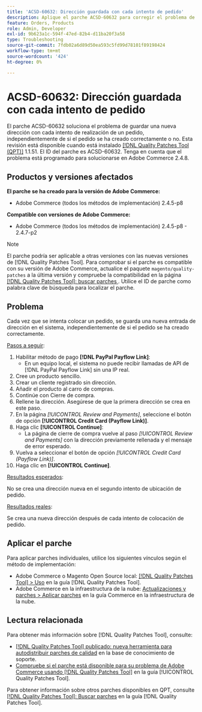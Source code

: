```yaml
---
title: 'ACSD-60632: Dirección guardada con cada intento de pedido'
description: Aplique el parche ACSD-60632 para corregir el problema de Adobe Commerce en el que se guarda una nueva dirección con cada intento de colocación de pedido, independientemente de si el pedido se crea correctamente o no.
feature: Orders, Products
role: Admin, Developer
exl-id: 9b623a1c-594f-47ed-82b4-d11ba20f3a58
type: Troubleshooting
source-git-commit: 7fdb02a6d89d50ea593c5fd99d78101f89198424
workflow-type: tm+mt
source-wordcount: '424'
ht-degree: 0%

---
```


# ACSD-60632: Dirección guardada con cada intento de pedido

El parche ACSD-60632 soluciona el problema de guardar una nueva dirección con cada intento de realización de un pedido, independientemente de si el pedido se ha creado correctamente o no. Esta revisión está disponible cuando está instalado [[!DNL Quality Patches Tool (QPT)]](https://experienceleague.adobe.com/en/docs/commerce-operations/tools/quality-patches-tool/quality-patches-tool-to-self-serve-quality-patches) 1.1.51. El ID del parche es ACSD-60632. Tenga en cuenta que el problema está programado para solucionarse en Adobe Commerce 2.4.8.

## Productos y versiones afectados

**El parche se ha creado para la versión de Adobe Commerce:**

* Adobe Commerce (todos los métodos de implementación) 2.4.5-p8

**Compatible con versiones de Adobe Commerce:**

* Adobe Commerce (todos los métodos de implementación) 2.4.5-p8 - 2.4.7-p2

>[!NOTE]
>
>El parche podría ser aplicable a otras versiones con las nuevas versiones de [!DNL Quality Patches Tool]. Para comprobar si el parche es compatible con su versión de Adobe Commerce, actualice el paquete `magento/quality-patches` a la última versión y compruebe la compatibilidad en la página [[!DNL Quality Patches Tool]: buscar parches ](https://experienceleague.adobe.com/tools/commerce-quality-patches/index.html). Utilice el ID de parche como palabra clave de búsqueda para localizar el parche.

## Problema

Cada vez que se intenta colocar un pedido, se guarda una nueva entrada de dirección en el sistema, independientemente de si el pedido se ha creado correctamente.

<u>Pasos a seguir</u>:

1. Habilitar método de pago **[!DNL PayPal Payflow Link]**:
   * En un equipo local, el sistema no puede recibir llamadas de API de [!DNL PayPal Payflow Link] sin una IP real.
1. Cree un producto sencillo.
1. Crear un cliente registrado sin dirección.
1. Añadir el producto al carro de compras.
1. Continúe con Cierre de compra.
1. Rellene la dirección. Asegúrese de que la primera dirección se crea en este paso.
1. En la página *[!UICONTROL Review and Payments]*, seleccione el botón de opción **[!UICONTROL Credit Card (Payflow Link)]**.
1. Haga clic **[!UICONTROL Continue]**:
   * La página de cierre de compra vuelve al paso *[!UICONTROL Review and Payments]* con la dirección previamente rellenada y el mensaje de error esperado.
1. Vuelva a seleccionar el botón de opción *[!UICONTROL Credit Card (Payflow Link)]*.
1. Haga clic en **[!UICONTROL Continue]**.

<u>Resultados esperados</u>:

No se crea una dirección nueva en el segundo intento de ubicación de pedido.

<u>Resultados reales</u>:

Se crea una nueva dirección después de cada intento de colocación de pedido.

## Aplicar el parche

Para aplicar parches individuales, utilice los siguientes vínculos según el método de implementación:

* Adobe Commerce o Magento Open Source local: [[!DNL Quality Patches Tool] > Uso](https://experienceleague.adobe.com/docs/commerce-operations/tools/quality-patches-tool/usage.html) en la guía [!DNL Quality Patches Tool].
* Adobe Commerce en la infraestructura de la nube: [Actualizaciones y parches > Aplicar parches](https://experienceleague.adobe.com/docs/commerce-cloud-service/user-guide/develop/upgrade/apply-patches.html) en la guía Commerce en la infraestructura de la nube.

## Lectura relacionada

Para obtener más información sobre [!DNL Quality Patches Tool], consulte:

* [[!DNL Quality Patches Tool] publicado: nueva herramienta para autodistribuir parches de calidad](https://experienceleague.adobe.com/en/docs/commerce-operations/tools/quality-patches-tool/quality-patches-tool-to-self-serve-quality-patches) en la base de conocimiento de soporte.
* [Compruebe si el parche está disponible para su problema de Adobe Commerce usando [!DNL Quality Patches Tool]](/help/tools/quality-patches-tool/patches-available-in-qpt/check-patch-for-magento-issue-with-magento-quality-patches.md) en la guía [!UICONTROL Quality Patches Tool].

Para obtener información sobre otros parches disponibles en QPT, consulte [[!DNL Quality Patches Tool]: Buscar parches](https://experienceleague.adobe.com/tools/commerce-quality-patches/index.html) en la guía [!DNL Quality Patches Tool].
